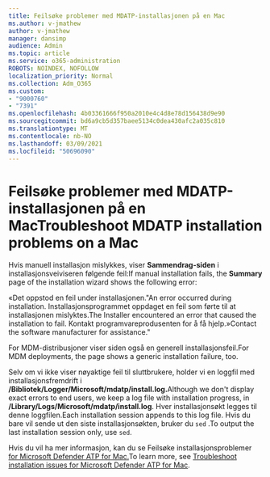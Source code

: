 ```yaml
---
title: Feilsøke problemer med MDATP-installasjonen på en Mac
ms.author: v-jmathew
author: v-jmathew
manager: dansimp
audience: Admin
ms.topic: article
ms.service: o365-administration
ROBOTS: NOINDEX, NOFOLLOW
localization_priority: Normal
ms.collection: Adm_O365
ms.custom:
- "9000760"
- "7391"
ms.openlocfilehash: 4b03361666f950a2010e4c4d8e78d156438d9e90
ms.sourcegitcommit: bd6a9cb5d357baee5134c0dea430afc2a035c810
ms.translationtype: MT
ms.contentlocale: nb-NO
ms.lasthandoff: 03/09/2021
ms.locfileid: "50696090"
---
```

# <a name="troubleshoot-mdatp-installation-problems-on-a-mac"></a><span data-ttu-id="d17ab-102">Feilsøke problemer med MDATP-installasjonen på en Mac</span><span class="sxs-lookup"><span data-stu-id="d17ab-102">Troubleshoot MDATP installation problems on a Mac</span></span>

<span data-ttu-id="d17ab-103">Hvis manuell installasjon mislykkes, viser **Sammendrag-siden** i installasjonsveiviseren følgende feil:</span><span class="sxs-lookup"><span data-stu-id="d17ab-103">If manual installation fails, the **Summary** page of the installation wizard shows the following error:</span></span>

<span data-ttu-id="d17ab-104">«Det oppstod en feil under installasjonen.</span><span class="sxs-lookup"><span data-stu-id="d17ab-104">"An error occurred during installation.</span></span> <span data-ttu-id="d17ab-105">Installasjonsprogrammet oppdaget en feil som førte til at installasjonen mislyktes.</span><span class="sxs-lookup"><span data-stu-id="d17ab-105">The Installer encountered an error that caused the installation to fail.</span></span> <span data-ttu-id="d17ab-106">Kontakt programvareprodusenten for å få hjelp.»</span><span class="sxs-lookup"><span data-stu-id="d17ab-106">Contact the software manufacturer for assistance."</span></span>

<span data-ttu-id="d17ab-107">For MDM-distribusjoner viser siden også en generell installasjonsfeil.</span><span class="sxs-lookup"><span data-stu-id="d17ab-107">For MDM deployments, the page shows a generic installation failure, too.</span></span>

<span data-ttu-id="d17ab-108">Selv om vi ikke viser nøyaktige feil til sluttbrukere, holder vi en loggfil med installasjonsfremdrift i **/Bibliotek/Logger/Microsoft/mdatp/install.log.**</span><span class="sxs-lookup"><span data-stu-id="d17ab-108">Although we don't display exact errors to end users, we keep a log file with installation progress, in **/Library/Logs/Microsoft/mdatp/install.log**.</span></span> <span data-ttu-id="d17ab-109">Hver installasjonsøkt legges til denne loggfilen.</span><span class="sxs-lookup"><span data-stu-id="d17ab-109">Each installation session appends to this log file.</span></span> <span data-ttu-id="d17ab-110">Hvis du bare vil sende ut den siste installasjonsøkten, bruker du `sed` .</span><span class="sxs-lookup"><span data-stu-id="d17ab-110">To output the last installation session only, use `sed`.</span></span>

<span data-ttu-id="d17ab-111">Hvis du vil ha mer informasjon, kan du se Feilsøke installasjonsproblemer [for Microsoft Defender ATP for Mac.](https://go.microsoft.com/fwlink/?linkid=2144615)</span><span class="sxs-lookup"><span data-stu-id="d17ab-111">To learn more, see [Troubleshoot installation issues for Microsoft Defender ATP for Mac](https://go.microsoft.com/fwlink/?linkid=2144615).</span></span>
